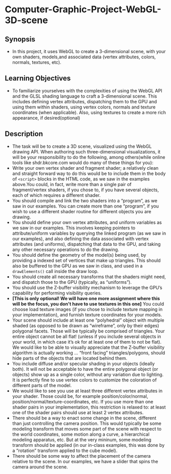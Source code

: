 # Computer-Graphic-Project-WebGL-3D-scene
## Synopsis
* In this project, it uses WebGL to create a 3-dimensional scene, with your own shaders, models,and associated data (vertex attributes, colors, normals, textures, etc).
## Learning Objectives
* To familiarize yourselves with the complexities of using the WebGL API and the GLSL shading language to craft a 3-dimensional scene. This includes defining vertex attributes, dispatching them to the GPU and using them within shaders, using vertex colors, normals and texture coordinates (when applicable). Also, using textures to create a more rich appearance, if desired(optional)
## Description
* The task will be to create a 3D scene, visualized using the WebGL drawing API. When authoring such three-dimensional visualizations, it will be your responsibility to do the following, among others(while online tools like shdr.bkcore.com would do many of these things for you):
* Write your own vertex shader and fragment shader; a relatively clean and straight forward way to do this would be to include them in the body of `<script>` blocks in the HTML code, as we saw in the examples above.You could, in fact, write more than a single pair of fragment/vertex shaders, if you chose to, if you have several objects, each of which requires a different shader.
* You should compile and link the two shaders into a “program”, as we saw in our examples. You can create more than one “program”, if you wish to use a different shader routine for different objects you are drawing.
* You should define your own vertex attributes, and uniform variables as we saw in our examples. This involves keeping pointers to attribute/uniform variables by querying the linked program (as we saw in our examples), and also defining the data associated with vertex attributes (and uniforms), dispatching that data to the GPU, and taking any other necessary operations to do the drawing.
* You should define the geometry of the model(s) being used, by providing a indexed set of vertices  that make up triangles. This should also be buffered to the GPU as we saw in class, and used in a `drawElements()` call inside the draw loop.
* You should create all necessary transforms that the shaders might need, and dispatch those to the GPU (typically, as “uniforms”).
* You should use the Z-buffer visibility mechanism to leverage the GPU’s capability for performing visibility queries.
* **[This is only optional! We will have one more assignment where this will be the focus, you don't have to use textures in this one]** You could choose load texture images (if you chose to include texture mapping in your implementation), and furnish texture coordinates for your models.
* Your scene should include at least one “polyhedral” object with multiple shaded (as opposed to be drawn as “wireframe”, only by their edges) polygonal facets. Those will be typically be comprised of triangles. Your entire object cannot be all flat! (unless if you include several objects in your world, in which case it’s ok for at least one of them to not be flat). We would like to be able to visually appreciate that the Z-buffer visibility algorithm is actually working ... “front facing” triangles/polygons, should hide parts of the objects that are located behind them.
* You include diffuse and/or specular shading in your objects (ideally both). It will not be acceptable to have the entire polygonal object (or objects) show up as a single color, without any variation due to lighting. It is perfectly fine to use vertex colors to customize the coloration of different parts of the model.
* We would like to see you use at least three different vertex attributes in your shader. Those could be, for example position/color/normal, position/normal/texture-coordinates, etc. If you use more than one shader pairs in your implementation, this restriction is relaxed to: at least one of the shader pairs should use at least 2 vertex attributes.
* There should be a way to enact some change in the scene, different than just controlling the camera position. This would typically be some modeling transform that moves some part of the scene with respect to the world coordinates, some motion along a curve, a hierarchical modeling apparatus, etc. But at the very mininum, some modeling transform should be applied (in our in-class examples, this was done by a “rotation” transform applied to the cube model).
* There should be some way to affect the placement of the camera relative to the scene. In our examples, we have a slider that spins the camera around the scene.
